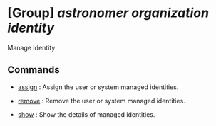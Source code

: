 # [Group] _astronomer organization identity_

Manage Identity

## Commands

- [assign](/Commands/astronomer/organization/identity/_assign.md)
: Assign the user or system managed identities.

- [remove](/Commands/astronomer/organization/identity/_remove.md)
: Remove the user or system managed identities.

- [show](/Commands/astronomer/organization/identity/_show.md)
: Show the details of managed identities.
